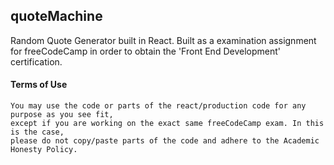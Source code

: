 ## quoteMachine

Random Quote Generator built in React.
Built as a examination assignment for freeCodeCamp in order to obtain the 'Front End Development' certification.

#### Terms of Use

```
You may use the code or parts of the react/production code for any purpose as you see fit,
except if you are working on the exact same freeCodeCamp exam. In this is the case,
please do not copy/paste parts of the code and adhere to the Academic Honesty Policy.
```
